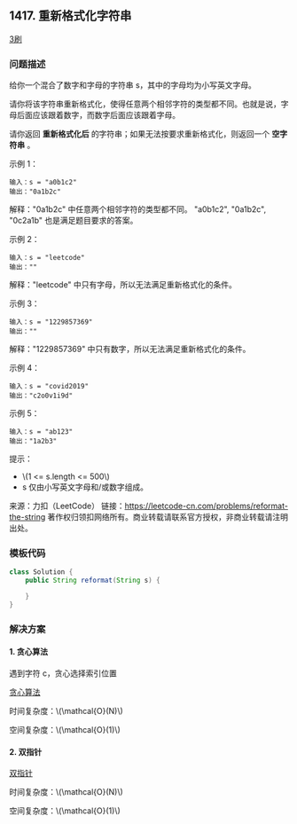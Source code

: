 ## 1417. 重新格式化字符串

<script src="https://cdn.bootcss.com/mathjax/2.7.7/MathJax.js?config=TeX-AMS-MML_HTMLorMML"></script>

[3刷](qu1417/solu/Solution.java)

### 问题描述

给你一个混合了数字和字母的字符串 s，其中的字母均为小写英文字母。

请你将该字符串重新格式化，使得任意两个相邻字符的类型都不同。也就是说，字母后面应该跟着数字，而数字后面应该跟着字母。

请你返回 **重新格式化后** 的字符串；如果无法按要求重新格式化，则返回一个 **空字符串** 。

 

示例 1：

```
输入：s = "a0b1c2"
输出："0a1b2c"
```
解释："0a1b2c" 中任意两个相邻字符的类型都不同。 "a0b1c2", "0a1b2c", "0c2a1b" 也是满足题目要求的答案。

示例 2：

```
输入：s = "leetcode"
输出：""
```
解释："leetcode" 中只有字母，所以无法满足重新格式化的条件。

示例 3：

```
输入：s = "1229857369"
输出：""
```
解释："1229857369" 中只有数字，所以无法满足重新格式化的条件。

示例 4：

```
输入：s = "covid2019"
输出："c2o0v1i9d"
```

示例 5：

```
输入：s = "ab123"
输出："1a2b3"
```

提示：

* \\(1 <= s.length <= 500\\)
* s 仅由小写英文字母和/或数字组成。

来源：力扣（LeetCode）
链接：https://leetcode-cn.com/problems/reformat-the-string
著作权归领扣网络所有。商业转载请联系官方授权，非商业转载请注明出处。
### 模板代码

``` java
class Solution {
    public String reformat(String s) {

    }
}
```

### 解决方案

#### 1. 贪心算法

遇到字符 c，贪心选择索引位置

[贪心算法](qu1417/solu1/Solution.java)

时间复杂度：\\(\mathcal{O}(N)\\)

空间复杂度：\\(\mathcal{O}(1)\\)

#### 2. 双指针

[双指针](qu1417/solu2/Solution.java)

时间复杂度：\\(\mathcal{O}(N)\\)

空间复杂度：\\(\mathcal{O}(1)\\)
